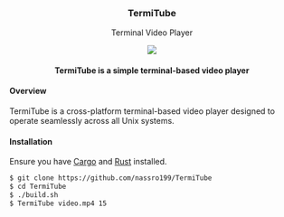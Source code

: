 <h3 align="center">
    <br>
    TermiTube
    <br>
</h3>

<p align="center">Terminal Video Player</p>

<p align="center">
    <a href="./LICENSE"><img src="https://img.shields.io/badge/license-MIT-blue.svg"></a>
</p>

<h4 align="center">TermiTube is a simple terminal-based video player</h4>

#### Overview

<p>TermiTube is a cross-platform terminal-based video player designed to operate seamlessly across all Unix systems.</p>

#### Installation

Ensure you have [Cargo](https://doc.rust-lang.org/cargo/getting-started/installation.html) and [Rust](https://www.rust-lang.org/tools/install) installed.

```bash
$ git clone https://github.com/nassro199/TermiTube
$ cd TermiTube
$ ./build.sh
$ TermiTube video.mp4 15
```

